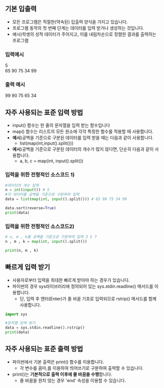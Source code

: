 ## 기본 입출력
- 모든 프로그램은 적절한(약속된) 입출력 양식을 가지고 있습니다.
- 프로그램 동작의 첫 번째 단계는 데이터를 입력 받거나 생성하는 것입니다.
- 예시)학생의 성적 데이터가 주어지고, 이를 내림차순으로 정렬한 결과를 출력하는 프로그램
### 입력예시
5    
65 90 75 34 99
### 출력 예시
99 90 75 65 34

  
## 자주 사용되는 표준 입력 방법
- input() 함수는 한 줄의 문자열을 입력 받는 함수입니다
- map() 함수는 리스트의 모든 원소에 각각 특정한 함수를 적용할 때 사용합니다.
- **예시**)공백을 기준으로 구분된 데이터를 입력 받을 때는 다음과 같이 사용합니다.
  - list(map(int,input().split()))
- **예시**)공백을 기준으로 구분된 데이터의 개수가 많지 않다면, 단순히 다음과 같이 사용합니다.
  - a, b, c = map(int, input().split())  
### 입력을 위한 전형적인 소스코드 1)
```python
#데이터의 개수 입력 
n = int(input()) # 5
#각 데이터를 공백을 기준으로 구분하여 입력 
data = list(map(int, input().split())) # 65 90 75 34 99

data.sort(reverse=True)
print(data)
```
### 입력을 위한 전형적인 소스코드2)
```python
# n, m , k를 공백을 기준으로 구분하여 입력 3 5 7
n , m , k = map(int, input().split())

print(n, m , k)
```
## 빠르게 입력 받기
- 사용자로부터 입력을 최대한 빠르게 받아야 하는 경우가 있습니다.
- 파이썬의 경우 sys라이브러리에 정의되어 있는 sys.stdin.readline() 메서드를 이용합니다.
  - 단, 입력 후 엔터(Enter)가 줄 바꿈 기호로 입력되므로 rstrip() 메서드를 함께 사용합니다. 
```python
import sys

#문자열 입력 받기
data = sys.stdin.readline().rstrip()
print(data)

```
## 자주 사용되는 표준 출력 방법
- 파이썬에서 기본 출력은 print() 함수를 이용합니다.
  - 각 변수를 콤마,를 이용하여 띄어쓰기로 구분하여 출력할 수 있습니다.  
- print()는 **기본적으로 출력 이후에 줄 바꿈을 수행**합니다.
  - 줄 바꿈을 원치 않는 경우 'end' 속성을 이용할 수 있습니다.   
